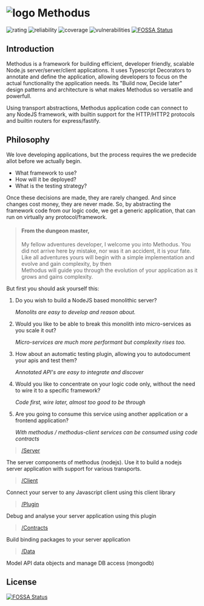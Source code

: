 # ![logo](docs/_media/methodus_32.png) Methodus
![rating](https://sonarcloud.io/api/project_badges/measure?project=nodulusteam_-methodus-server&metric=sqale_rating "rating")
![reliability](https://sonarcloud.io/api/project_badges/measure?project=nodulusteam_-methodus-server&metric=reliability_rating "reliability")
![coverage](https://sonarcloud.io/api/project_badges/measure?project=nodulusteam_-methodus-server&metric=coverage "coverage")
![vulnerabilities](https://sonarcloud.io/api/project_badges/measure?project=nodulusteam_-methodus-server&metric=vulnerabilities "coverage")
[![FOSSA Status](https://app.fossa.io/api/projects/git%2Bgithub.com%2Fnodulusteam%2Fmethodus.dev.svg?type=shield)](https://app.fossa.io/projects/git%2Bgithub.com%2Fnodulusteam%2Fmethodus.dev?ref=badge_shield)


## Introduction
Methodus is a framework for building efficient, developer friendly, scalable Node.js server/server/client applications. It uses Typescript Decorators to annotate and define the application, allowing developers to focus on the actual functionality the application needs. Its "Build now, Decide later" design patterns and architecture is what makes Methodus so versatile and powerfull.

Using transport abstractions, Methodus application code can connect to any NodeJS framework, with builtin support for the HTTP/HTTP2 protocols and builtin routers for express/fastify. 


## Philosophy
We love developing applications, but the process requires the we predecide allot before we actually begin.
* What framework to use?
* How will it be deployed?
* What is the testing strategy?

Once these decisions are made, they are rarely changed. And since changes cost money, they are never made.
So, by abstracting the framework code from our logic code, we get a generic application, that can run on virtually any protocol/framework.



>#### From the dungeon master,
> My fellow adventures developer, I welcome you into Methodus. 
You did not arrive here by mistake, nor was it an accident, it is your fate.
Like all adventures yours will begin with a simple implementation and evolve and gain complexity, by then  
Methodus will guide you through the evolution of your application as it grows and gains complexity.

But first you should ask yourself this:
1. Do you wish to build a NodeJS based monolithic server?

    *Monolits are easy to develop and reason about.*

2. Would you like to be able to break this monolith into micro-services as you scale it out?

    *Micro-services are much more performant but complexity rises too.*

3. How about an automatic testing plugin, allowing you to autodocument your apis and test them?

    *Annotated API's are easy to integrate and discover*

4. Would you like to concentrate on your logic code only, without the need to wire it to a specific framework?

    *Code first, wire later, almost too good to be through*

7. Are you going to consume this service using another application or a frontend application?

    *With methodus / methodus-client services can be consumed using code contracts*


    

> [/Server](https://methodus.dev)

The server components of methodus (nodejs). 
Use it to build a nodejs server application with support for various transports.

> [/Client](https://github.com/nodulusteam/-methodus-client)

Connect your server to any Javascript client using this client library

> [/Plugin](https://github.com/nodulusteam/-methodus-describe)

Debug and analyse your server application using this plugin

> [/Contracts](https://github.com/nodulusteam/-methodus-contracts)

Build binding packages to your server application

> [/Data](https://github.com/nodulusteam/-methodus-data)

Model API data objects and manage DB access (mongodb)
 
 

## License
[![FOSSA Status](https://app.fossa.io/api/projects/git%2Bgithub.com%2Fnodulusteam%2Fmethodus.dev.svg?type=large)](https://app.fossa.io/projects/git%2Bgithub.com%2Fnodulusteam%2Fmethodus.dev?ref=badge_large)